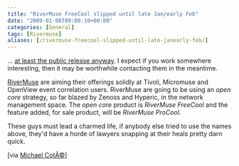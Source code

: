 ```yaml
---
title: "RiverMuse FreeCool slipped until late Jan/early Feb"
date: "2009-01-08T09:00:10+00:00"
categories: [General]
tags: [Rivermuse]
aliases: [/rivermuse-freecool-slipped-until-late-janearly-feb/]
---
```


... <a href="http://www.rivermuse.com/trial/">at least the public release anyway</a>. I expect if you work somewhere interesting, then it may be worthwhile contacting them in the meantime.

<a href="http://www.rivermuse.com/">RiverMuse</a> are aiming their offerings solidly at Tivoli, Micromuse and OpenView event correlation users. RiverMuse are going to be using an <em>open cor</em><em>e</em> strategy, so far blazed by Zenoss and Hyperic, in the network management space. The <em>open core</em> product is <em>RiverMuse FreeCool</em> and the feature added, for sale product, will be <em>RiverMuse ProCool</em>.

These guys must lead a charmed life, if anybody else tried to use the names above, they'd have a horde of lawyers snapping at their heals pretty darn quick.

[via <a title="People Over Process" href="http://www.redmonk.com/cote/">Michael CotÃ©</a>]
